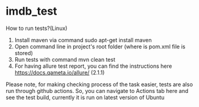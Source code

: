 # imdb_test

How to run tests?(Linux)
1. Install maven via command
sudo apt-get install maven
2. Open command line in project's root folder (where is pom.xml file is stored)
3. Run tests with command
mvn clean test
4. For having allure test report, you can find the instructions here https://docs.qameta.io/allure/ (2.1.1)

Please note, for making checking process of the task easier, tests are also run through github actions. So, you can navigate to Actions tab here and see the test build, currently it is run on latest version of Ubuntu
